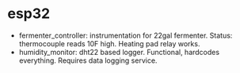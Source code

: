 # esp32
 - fermenter_controller: instrumentation for 22gal fermenter. Status: thermocouple reads 10F high. Heating pad relay works.
 - humidity_monitor: dht22 based logger. Functional, hardcodes everything. Requires data logging service.
